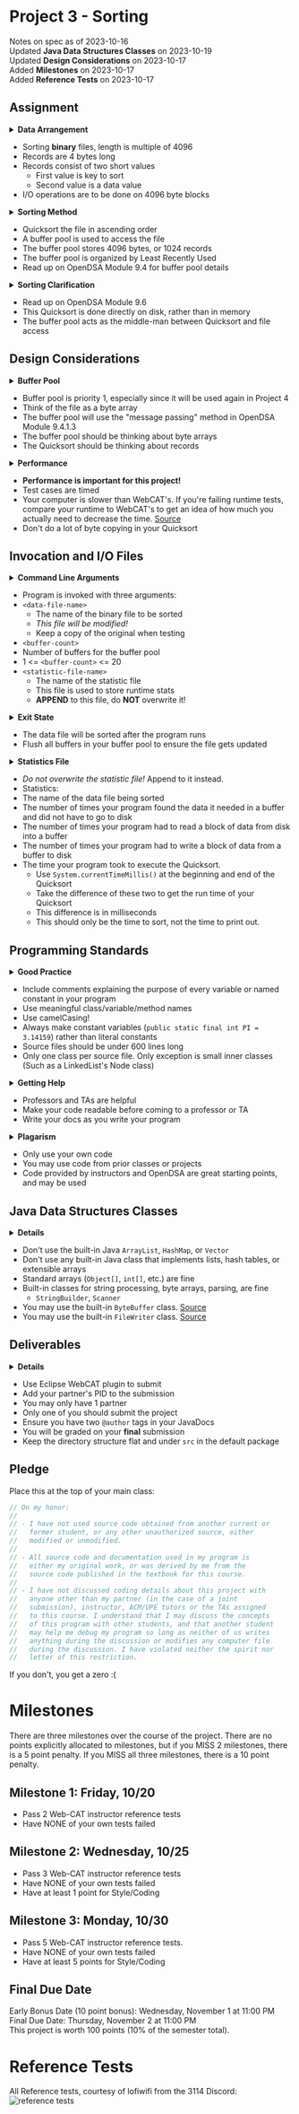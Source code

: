 # Project 3 - Sorting
Notes on spec as of 2023-10-16  
Updated **Java Data Structures Classes** on 2023-10-19  
Updated **Design Considerations** on 2023-10-17  
Added **Milestones** on 2023-10-17  
Added **Reference Tests** on 2023-10-17  

## Assignment
<details>
  <summary><strong>Data Arrangement</strong></summary>
  
  This project sorts a file. Yes, a file.
  The input data file is several 4-byte records.
  Each record is two `short` values in the range 1 - 30,000.
  The first `short` is the key used for sorting.
  The second `short` is a data value.
  The input file will always be a multiple of 4096 bytes.
  All I/O ops will be done on 4096 byte blocks.
  This means 1024 records in total per file.
  **Data files are _binary_, not text!**
</details>

- Sorting **binary** files, length is multiple of 4096
- Records are 4 bytes long
- Records consist of two short values
  - First value is key to sort
  - Second value is a data value
- I/O operations are to be done on 4096 byte blocks

<details>
  <summary><strong>Sorting Method</strong></summary>
  
  Sort the file in ascending (low-to-high) order using a modified Quicksort.
  The modification is the interaction between Quicksort and the file.
  The array being sorted will be the file itself, rather than an array.
  Accesses to the file will be mediated by a buffer pool.
  The buffer pool stores 4096-byte blocks, totalling 1024 records.
  The buffer pool is organized using the Least Recently Used (LRU) replacement scheme.
  OpenDSA Module 9.4 has further details.
</details>

- Quicksort the file in ascending order
- A buffer pool is used to access the file
- The buffer pool stores 4096 bytes, or 1024 records
- The buffer pool is organized by Least Recently Used
- Read up on OpenDSA Module 9.4 for buffer pool details

<details>
  <summary><strong>Sorting Clarification</strong></summary>
  
  This is not an external sorting algorithm. (See OpenDSA Module 9.6)
  This is instead a Quicksort on "virtual memory" in the form of a large array on disk.
  The biggest modification to Quicksort will be changing in-memory array accesses to
  disk file accesses, going through the buffer pool.
</details>

- Read up on OpenDSA Module 9.6
- This Quicksort is done directly on disk, rather than in memory
- The buffer pool acts as the middle-man between Quicksort and file access

## Design Considerations
<details>
  <summary><strong>Buffer Pool</strong></summary>
  
  The biggest concern is the interaction between Quicksort and the file itself.
  Pay careful attention to the buffer pool,
  this will be re-used in Project 4.
  The disk file is effectively the array.
  Your buffer pool will use "message passing" shown in OpenDSA Module 9.4.1.3.
  The buffer pool should pass byte arrays back and forth, not "records".
  Quicksort will be sorting records, not byte arrays.
</details>

- Buffer pool is priority 1, especially since it will be used again in Project 4
- Think of the file as a byte array
- The buffer pool will use the "message passing" method in OpenDSA Module 9.4.1.3
- The buffer pool should be thinking about byte arrays
- The Quicksort should be thinking about records

<details>
  <summary><strong>Performance</strong></summary>
  
  Performance will be a grade-killer!
  Test cases will be timed, so efficiency is important here.
  If you make a bad buffer pool or 
  do a lot of byte copying in your Quicksort implementation, you will suffer.

  Note that WebCAT is faster than our computers.
  It will tell you how long your method took if it takes too long.
  You can use this information and then time the method yourself
  to get an idea of the time ratios between your computer and WebCAT's.
  [Source](https://piazza.com/class/lldsd37jppe6qs/post/773)
</details>

- **Performance is important for this project!**
- Test cases are timed
- Your computer is slower than WebCAT's. If you're failing runtime tests, compare your runtime to WebCAT's to get an idea of how much you actually need to decrease the time. [Source](https://piazza.com/class/lldsd37jppe6qs/post/773)
- Don't do a lot of byte copying in your Quicksort

## Invocation and I/O Files
<details>
  <summary><strong>Command Line Arguments</strong></summary>
  
  The program is invoked like so:
  ```
  java Quicksort <data-file-name> <buffer-count> <statistic-file-name>
  ```
  `<data-file-name>` is the binary file to be sorted.
  _The input data file will be modified!_
  So keep a copy of the original file when testing.
  Maybe copy the file in-code when testing,
  but remove that part when submitting.

  `<buffer-count>` is the number of buffers for the buffer pool.
  This will be in the inclusive range 1 - 20.

  `<statistic-file-name>` is the name of a file
  that your program will make to store runtime statistics.
  It should **NOT** overwrite the statistic file,
  but instead append new statistics to the file.

  Information to write will be in paragraph 3 summary.
</details>

- Program is invoked with three arguments:
- `<data-file-name>`
  - The name of the binary file to be sorted
  - _This file will be modified!_
  - Keep a copy of the original when testing
- `<buffer-count>`
 - Number of buffers for the buffer pool
 - 1 <= `<buffer-count>` <= 20
- `<statistic-file-name>`
  - The name of the statistic file
  - This file is used to store runtime stats
  - **APPEND** to this file, do **NOT** overwrite it!

<details>
<summary><strong>Exit State</strong></summary>
  
  After the program exits, your data file should be in a sorted state.
  Don't forget to flush buffers from your buffer pool,
  or the file won't be updated.
</details>

- The data file will be sorted after the program runs
- Flush all buffers in your buffer pool to ensure the file gets updated

<details>
  <summary><strong>Statistics File</strong></summary>
  
  Write statistics to the `<statistic-file-name>` parameter.
  _Do not overwrite the statistic file!_
  Instead, **append** to it new statistics.
  See summary for data to write to this file.
</details>

- _Do not overwrite the statistic file!_ Append to it instead.
- Statistics:
 - The name of the data file being sorted
 - The number of times your program found the data it needed in a buffer and did not have to go to disk
 - The number of times your program had to read a block of data from disk into a buffer
 - The number of times your program had to write a block of data from a buffer to disk
 - The time your program took to execute the Quicksort.
   - Use `System.currentTimeMillis()` at the beginning and end of the Quicksort
   - Take the difference of these two to get the run time of your Quicksort
   - This difference is in milliseconds
   - This should only be the time to sort, not the time to print out.

## Programming Standards

<details>
  <summary><strong>Good Practice</strong></summary>
  
  if (reader instanceof Male) {  
  &emsp;Be a good boy programmer 😇  
  } else if (reader instanceof Female) {  
  &emsp;Be a good girl programmer 😇  
  }  

  WebCAT provides feedback on coding style.
</details>

- Include comments explaining the purpose of every variable or named constant in your program
- Use meaningful class/variable/method names
- Use camelCasing!
- Always make constant variables (`public static final int PI = 3.14159`) rather than literal constants
- Source files should be under 600 lines long
- Only one class per source file. Only exception is small inner classes (Such as a LinkedList's Node class)

<details>
  <summary><strong>Getting Help</strong></summary>
  
  Professors and TAs want to help you (except Cao),
  so make sure your code is readable before coming to a professor or TA.
  Write documentation from the start!
</details>

- Professors and TAs are helpful
- Make your code readable before coming to a professor or TA
- Write your docs as you write your program

<details>
  <summary><strong>Plagarism</strong></summary>
  
  Only use code you have written, so no ChatGPT!
  You may use code you have written for other CS classes, such as CS2114.
  You may also use code provided by the instructor.
  You can use OpenDSA code, but will require lots of modification.
</details>

- Only use your own code
- You may use code from prior classes or projects
- Code provided by instructors and OpenDSA are great starting points, and may be used

## Java Data Structures Classes
<details>
  <summary><strong>Details</strong></summary>
  
  You cannot use Java classes that implement complex data structures.
  This means no `ArrayList`, `HashMap`, `Vector`, or anything else that
  implements lists, hash tables, or extensible arrays.
  You can use standard arrays.
  You can use classes for string processing, byte array manipulation, parsing, etc.
  Ask a TA or professor if you aren't sure if you can use a certain Java class.
</details>

- Don't use the built-in Java `ArrayList`, `HashMap`, or `Vector`
- Don't use any built-in Java class that implements lists, hash tables, or extensible arrays
- Standard arrays (`Object[]`, `int[]`, etc.) are fine
- Built-in classes for string processing, byte arrays, parsing, are fine
  - `StringBuilder`, `Scanner`
- You may use the built-in `ByteBuffer` class. [Source](https://piazza.com/class/lldsd37jppe6qs/post/lnqb34g7cru5e6)
- You may use the built-in `FileWriter` class. [Source](https://piazza.com/class/lldsd37jppe6qs/post/812)

## Deliverables
<details>
  <summary><strong>Details</strong></summary>
  
  Use the Eclipse WebCAT plugin for submission.
  Don't forget to add your partner's PID to the submission.
  You may only have 1 partner.
  Only one of you will submit the project.
  Be sure you have `@author` tags for each of you.
  e.g.
  ```java
  /**
   * This is a cool class my partner and I worked on
   * @author John Appleseed <john.appleseed@icloud.com>
   * @author Jane Doe <jane.doe@gmail.com>
   */
  ```
  You will be graded on your **final** submission.

  Also, don't make any other packages or store files in a directory tree.
  Everything should be flat under the `src` directory and in the default package.
  Using the starter project from the project files given in the Piazza post
  should already have this setup.
</details>

- Use Eclipse WebCAT plugin to submit
- Add your partner's PID to the submission
- You may only have 1 partner
- Only one of you should submit the project
- Ensure you have two `@author` tags in your JavaDocs
- You will be graded on your **final** submission
- Keep the directory structure flat and under `src` in the default package

## Pledge
Place this at the top of your main class:
```java
// On my honor:
//
// - I have not used source code obtained from another current or
//   former student, or any other unauthorized source, either
//   modified or unmodified.
//
// - All source code and documentation used in my program is
//   either my original work, or was derived by me from the
//   source code published in the textbook for this course.
//
// - I have not discussed coding details about this project with
//   anyone other than my partner (in the case of a joint
//   submission), instructor, ACM/UPE tutors or the TAs assigned
//   to this course. I understand that I may discuss the concepts
//   of this program with other students, and that another student
//   may help me debug my program so long as neither of us writes
//   anything during the discussion or modifies any computer file
//   during the discussion. I have violated neither the spirit nor
//   letter of this restriction.
```
If you don't, you get a zero :(

# Milestones
There are three milestones over the course of the project. There are no points explicitly allocated to milestones, but if you MISS 2 milestones, there is a 5 point penalty. If you MISS all three milestones, there is a 10 point penalty.

## Milestone 1: Friday, 10/20
- Pass 2 Web-CAT instructor reference tests
- Have NONE of your own tests failed

## Milestone 2: Wednesday, 10/25
- Pass 3 Web-CAT instructor reference tests
- Have NONE of your own tests failed
- Have at least 1 point for Style/Coding

## Milestone 3: Monday, 10/30
- Pass 5 Web-CAT instructor reference tests.
- Have NONE of your own tests failed
- Have at least 5 points for Style/Coding

## Final Due Date
Early Bonus Date (10 point bonus): Wednesday, November 1 at 11:00 PM  
Final Due Date: Thursday, November 2 at 11:00 PM  
This project is worth 100 points (10% of the semester total).

# Reference Tests
All Reference tests, courtesy of lofiwifi from the 3114 Discord:
![reference tests](https://cdn.discordapp.com/attachments/1103131079965163524/1163891438640189440/image.png?ex=6541395f&is=652ec45f&hm=4a0d55af89369374513bd023c2afec13a3b8f629542004a108a567d771595e0c&)
